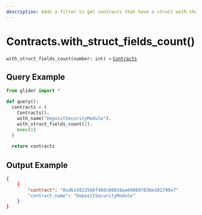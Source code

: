 ```yaml
---
description: Adds a filter to get contracts that have a struct with the given fields count.
---
```


# Contracts.with\_struct\_fields\_count()

`with_struct_fields_count(number: int) →` [`Contracts`](./)

## Query Example

```python
from glider import *

def query():
  contracts = (
    Contracts().
    with_name("DepositSecurityModule").
    with_struct_fields_count(2).
    exec(1)
  )
  
  return contracts
```

## Output Example

```json
{
    {
        "contract": "0xdb149235b6f40dc08810aa69869783be101790e7"
        "contract_name": "DepositSecurityModule"
    }
}
```
